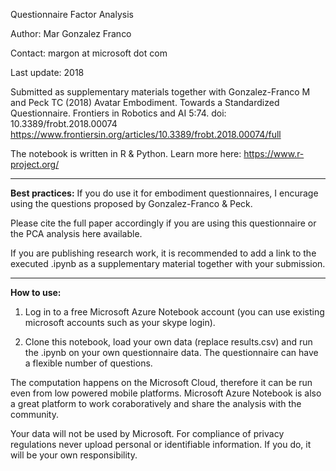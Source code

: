 Questionnaire Factor Analysis 

Author: Mar Gonzalez Franco

Contact: margon at microsoft dot com

Last update: 2018


Submitted as supplementary materials together with 
Gonzalez-Franco M and Peck TC (2018) Avatar Embodiment. Towards a Standardized Questionnaire. Frontiers in Robotics and AI 5:74. doi: 10.3389/frobt.2018.00074
https://www.frontiersin.org/articles/10.3389/frobt.2018.00074/full

The notebook is written in R & Python. Learn more here: https://www.r-project.org/

---
<b>Best practices:</b>
If you do use it for embodiment questionnaires, I encurage using the questions proposed by Gonzalez-Franco & Peck.

Please cite the full paper accordingly if you are using this questionnaire or the PCA analysis here available.

If you are publishing research work, it is recommended to add a link to the executed .ipynb as a supplementary material together with your submission.

---
<b>How to use:</b>

1. Log in to a free Microsoft Azure Notebook account (you can use existing microsoft accounts such as your skype login).

2. Clone this notebook, load your own data (replace results.csv) and run the .ipynb on your own questionnaire data.
The questionnaire can have a flexible number of questions.

The computation happens on the Microsoft Cloud, therefore it can be run even from low powered mobile platforms.
Microsoft Azure Notebook is also a great platform to work coraboratively and share the analysis with the community.

Your data will not be used by Microsoft. For compliance of privacy regulations never upload personal or identifiable information.
If you do, it will be your own responsibility.